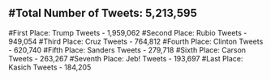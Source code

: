 #Total Number of Tweets: 5,213,595 
---
#First Place: Trump Tweets - 1,959,062
#Second Place: Rubio Tweets - 949,054
#Third Place: Cruz Tweets - 764,812
#Fourth Place: Clinton Tweets - 620,740
#Fifth Place: Sanders Tweets - 279,718
#Sixth Place: Carson Tweets - 263,267
#Seventh Place: Jeb! Tweets - 193,697
#Last Place: Kasich Tweets - 184,205
